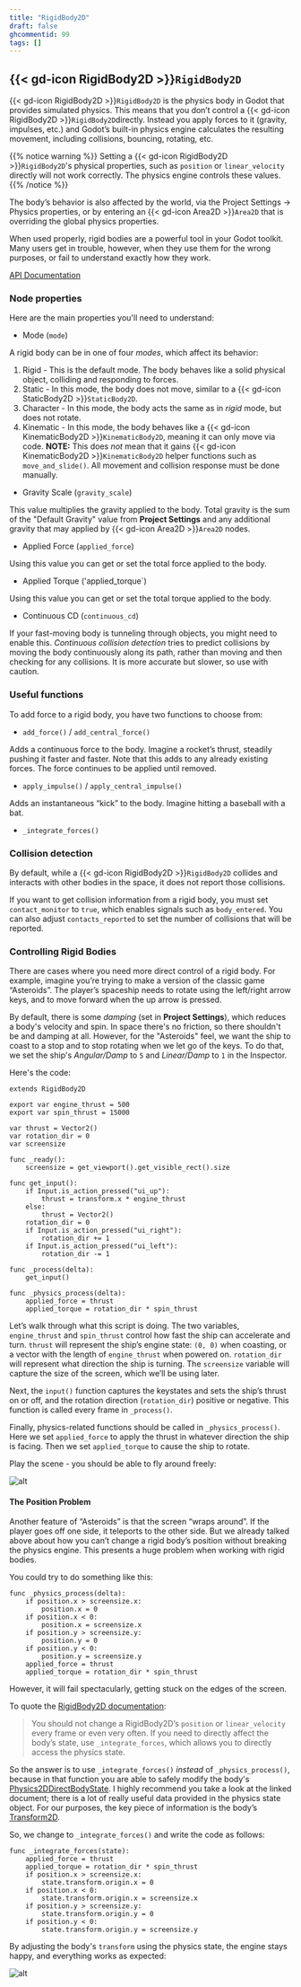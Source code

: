 ```yaml
---
title: "RigidBody2D"
draft: false
ghcommentid: 99
tags: []
---
```


## {{< gd-icon RigidBody2D >}}`RigidBody2D`

{{< gd-icon RigidBody2D >}}`RigidBody2D` is the physics body in Godot that provides simulated physics. This means that you don’t control a {{< gd-icon RigidBody2D >}}`RigidBody2D`directly. Instead you apply forces to it (gravity, impulses, etc.) and Godot’s built-in physics engine calculates the resulting movement, including collisions, bouncing, rotating, etc.

{{% notice warning %}}
Setting a {{< gd-icon RigidBody2D >}}`RigidBody2D`'s physical properties, such as `position` or `linear_velocity` directly will not work correctly. The physics engine controls these values.
{{% /notice %}}

The body’s behavior is also affected by the world, via the Project Settings -> Physics properties, or by entering an {{< gd-icon Area2D >}}`Area2D` that is overriding the global physics properties.

When used properly, rigid bodies are a powerful tool in your Godot toolkit. Many users get in trouble, however, when they use them for the wrong purposes, or fail to understand exactly how they work.

[API Documentation](https://docs.godotengine.org/en/stable/classes/class_rigidbody2d.html)

### Node properties

Here are the main properties you'll need to understand:

* Mode (`mode`)

A rigid body can be in one of four *modes*, which affect its behavior:

1. Rigid - This is the default mode. The body behaves like a solid physical object, colliding and responding to forces.
1. Static - In this mode, the body does not move, similar to a {{< gd-icon StaticBody2D >}}`StaticBody2D`.
1. Character - In this mode, the body acts the same as in *rigid* mode, but does not rotate.
1. Kinematic - In this mode, the body behaves like a {{< gd-icon KinematicBody2D >}}`KinematicBody2D`, meaning it can only move via code. **NOTE:** This does *not* mean that it gains {{< gd-icon KinematicBody2D >}}`KinematicBody2D` helper functions such as `move_and_slide()`. All movement and collision response must be done manually.

* Gravity Scale (`gravity_scale`)

This value multiplies the gravity applied to the body. Total gravity is the sum of the "Default Gravity" value from **Project Settings** and any additional gravity that may applied by {{< gd-icon Area2D >}}`Area2D` nodes.

* Applied Force (`applied_force`)

Using this value you can get or set the total force applied to the body.

* Applied Torque ('applied_torque`)

Using this value you can get or set the total torque applied to the body.

* Continuous CD (`continuous_cd`)

If your fast-moving body is tunneling through objects, you might need to enable this. *Continuous collision detection* tries to predict collisions by moving the body continuously along its path, rather than moving and then checking for any collisions. It is more accurate but slower, so use with caution.

### Useful functions

To add force to a rigid body, you have two functions to choose from:

* `add_force()` / `add_central_force()`

Adds a continuous force to the body. Imagine a rocket’s thrust, steadily pushing it faster and faster. Note that this adds to any already existing forces. The force continues to be applied until removed.

* `apply_impulse()` / `apply_central_impulse()`

Adds an instantaneous “kick” to the body. Imagine hitting a baseball with a bat.

* `_integrate_forces()`


### Collision detection

By default, while a {{< gd-icon RigidBody2D >}}`RigidBody2D` collides and interacts with other bodies in the space, it does not report those collisions.

If you want to get collision information from a rigid body, you must set `contact_monitor` to `true`, which enables signals such as `body_entered`. You can also adjust `contacts_reported` to set the number of collisions that will be reported.

### Controlling Rigid Bodies

There are cases where you need more direct control of a rigid body. For example, imagine you’re trying to make a version of the classic game “Asteroids”. The player’s spaceship needs to rotate using the left/right arrow keys, and to move forward when the up arrow is pressed.

By default, there is some *damping* (set in **Project Settings**), which reduces a body's velocity and spin. In space there's no friction, so there shouldn't be and damping at all. However, for the "Asteroids" feel, we want the ship to coast to a stop and to stop rotating when we let go of the keys. To do that, we set the ship's *Angular/Damp* to `5` and *Linear/Damp* to `1` in the Inspector.

Here's the code:

```gdscript
extends RigidBody2D

export var engine_thrust = 500
export var spin_thrust = 15000

var thrust = Vector2()
var rotation_dir = 0
var screensize

func _ready():
    screensize = get_viewport().get_visible_rect().size

func get_input():
    if Input.is_action_pressed("ui_up"):
        thrust = transform.x * engine_thrust
    else:
        thrust = Vector2()
    rotation_dir = 0
    if Input.is_action_pressed("ui_right"):
        rotation_dir += 1
    if Input.is_action_pressed("ui_left"):
        rotation_dir -= 1

func _process(delta):
    get_input()

func _physics_process(delta):
    applied_force = thrust
    applied_torque = rotation_dir * spin_thrust
```

Let’s walk through what this script is doing. The two variables, `engine_thrust` and `spin_thrust` control how fast the ship can accelerate and turn. `thrust` will represent the ship’s engine state: `(0, 0)` when coasting, or a vector with the length of `engine_thrust` when powered on. `rotation_dir` will represent what direction the ship is turning. The `screensize` variable will capture the size of the screen, which we’ll be using later.

Next, the `input()` function captures the keystates and sets the ship’s thrust on or off, and the rotation direction (`rotation_dir`) positive or negative. This function is called every frame in `_process()`.

Finally, physics-related functions should be called in `_physics_process()`. Here we set `applied_force` to apply the thrust in whatever direction the ship is facing. Then we set `applied_torque` to cause the ship to rotate.

Play the scene - you should be able to fly around freely:

![alt](/godot_recipes/3.x/img/rigidbody_ship1.gif)

#### The Position Problem

Another feature of “Asteroids” is that the screen “wraps around”. If the player goes off one side, it teleports to the other side. But we already talked above about how you can’t change a rigid body’s position without breaking the physics engine. This presents a huge problem when working with rigid bodies.

You could try to do something like this:

```gdscript
func _physics_process(delta):
    if position.x > screensize.x:
        position.x = 0
    if position.x < 0:
        position.x = screensize.x
    if position.y > screensize.y:
        position.y = 0
    if position.y < 0:
        position.y = screensize.y
    applied_force = thrust
    applied_torque = rotation_dir * spin_thrust
```

However, it will fail spectacularly, getting stuck on the edges of the screen.

To quote the [RigidBody2D documentation](https://docs.godotengine.org/en/stable/classes/class_rigidbody2d.html):

> You should not change a RigidBody2D’s `position` or `linear_velocity` every frame or even very often. If you need to directly affect the body’s state, use `_integrate_forces`, which allows you to directly access the physics state.

So the answer is to use `_integrate_forces()` *instead* of `_physics_process()`, because in that function you are able to safely modify the body's [Physics2DDirectBodyState](http://docs.godotengine.org/en/stable/classes/class_physics2ddirectbodystate.html). I highly recommend you take a look at the linked document; there is a lot of really useful data provided in the physics state object. For our purposes, the key piece of information is the body’s [Transform2D](http://docs.godotengine.org/en/stable/classes/class_transform2d.html).

So, we change to `_integrate_forces()` and write the code as follows:

```gdscript
func _integrate_forces(state):
    applied_force = thrust
    applied_torque = rotation_dir * spin_thrust
    if position.x > screensize.x:
        state.transform.origin.x = 0
    if position.x < 0:
        state.transform.origin.x = screensize.x
    if position.y > screensize.y:
        state.transform.origin.y = 0
    if position.y < 0:
        state.transform.origin.y = screensize.y
```

By adjusting the body's `transform` using the physics state, the engine stays happy, and everything works as expected:

![alt](/godot_recipes/3.x/img/rigidbody_ship2.gif)

<!-- #### Like video?

{{< youtube  >}} -->